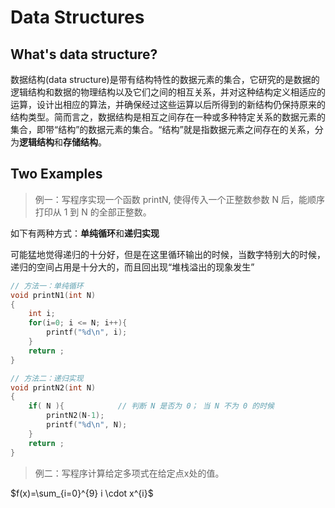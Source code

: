 # Data Structures

## What's data structure?

数据结构(data structure)是带有结构特性的数据元素的集合，它研究的是数据的逻辑结构和数据的物理结构以及它们之间的相互关系，并对这种结构定义相适应的运算，设计出相应的算法，并确保经过这些运算以后所得到的新结构仍保持原来的结构类型。简而言之，数据结构是相互之间存在一种或多种特定关系的数据元素的集合，即带“结构”的数据元素的集合。“结构”就是指数据元素之间存在的关系，分为**逻辑结构**和**存储结构**。

## Two Examples

> 例一：写程序实现一个函数 printN, 使得传入一个正整数参数 N 后，能顺序打印从 1 到 N 的全部正整数。

如下有两种方式：**单纯循环**和**递归实现**

可能猛地觉得递归的十分好，但是在这里循环输出的时候，当数字特别大的时候，递归的空间占用是十分大的，而且回出现“堆栈溢出的现象发生”

```c
// 方法一：单纯循环
void printN1(int N)
{
    int i;
    for(i=0; i <= N; i++){
        printf("%d\n", i);
    }   
    return ;
}

// 方法二：递归实现
void printN2(int N)
{
    if( N ){            // 判断 N 是否为 0； 当 N 不为 0 的时候
        printN2(N-1);
        printf("%d\n", N);
    }
    return ;
}
```

> 例二：写程序计算给定多项式在给定点x处的值。

$f(x)=\sum_{i=0}^{9} i \cdot x^{i}$

